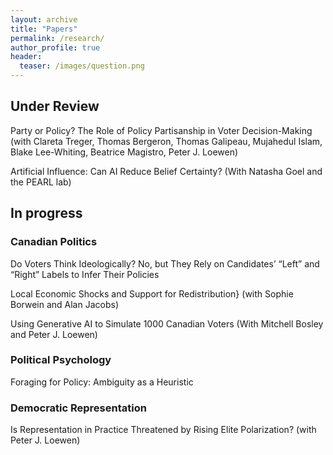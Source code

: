 ```yaml
---
layout: archive
title: "Papers"
permalink: /research/
author_profile: true
header:
  teaser: /images/question.png
---
```


## Under Review

Party or Policy? The Role of Policy Partisanship in Voter Decision-Making (with Clareta Treger, Thomas Bergeron, Thomas Galipeau, Mujahedul Islam, Blake Lee-Whiting, Beatrice Magistro, Peter J. Loewen)

Artificial Influence: Can AI Reduce Belief Certainty? (With Natasha Goel and the PEARL lab)


## In progress

### Canadian Politics

Do Voters Think Ideologically? No, but They Rely on Candidates’ “Left” and “Right” Labels to Infer Their Policies

Local Economic Shocks and Support for Redistribution} (with Sophie Borwein and Alan Jacobs)

Using Generative AI to Simulate 1000 Canadian Voters (With Mitchell Bosley and Peter J. Loewen)


### Political Psychology

Foraging for Policy: Ambiguity as a Heuristic


### Democratic Representation

Is Representation in Practice Threatened by Rising Elite Polarization? (with Peter J. Loewen)
